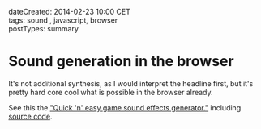 dateCreated: 2014-02-23 10:00 CET  
tags: sound , javascript, browser  
postTypes: summary  

# Sound generation in the browser

It's not additional synthesis, as I would interpret the headline first, 
but it's pretty hard core cool what is possible in the browser already.

See this the ["Quick 'n' easy game sound effects generator."][25] including [source code][26].

[25]: http://github.grumdrig.com/jsfxr/
[26]: https://github.com/grumdrig/jsfxr

